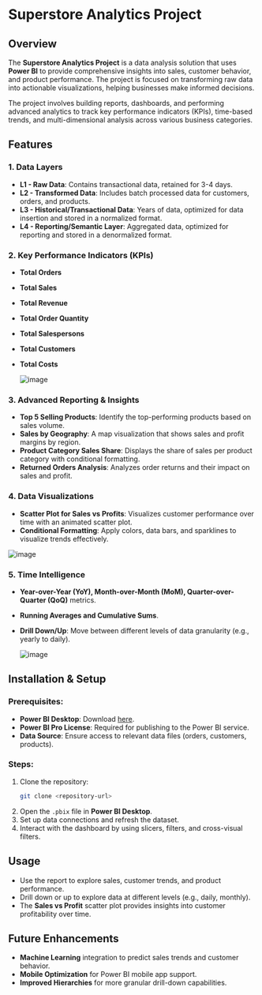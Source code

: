 # Superstore Analytics Project

## Overview
The **Superstore Analytics Project** is a data analysis solution that uses **Power BI** to provide comprehensive insights into sales, customer behavior, and product performance. The project is focused on transforming raw data into actionable visualizations, helping businesses make informed decisions.

The project involves building reports, dashboards, and performing advanced analytics to track key performance indicators (KPIs), time-based trends, and multi-dimensional analysis across various business categories.

## Features

### 1. **Data Layers**
- **L1 - Raw Data**: Contains transactional data, retained for 3-4 days.
- **L2 - Transformed Data**: Includes batch processed data for customers, orders, and products.
- **L3 - Historical/Transactional Data**: Years of data, optimized for data insertion and stored in a normalized format.
- **L4 - Reporting/Semantic Layer**: Aggregated data, optimized for reporting and stored in a denormalized format.

### 2. **Key Performance Indicators (KPIs)**
- **Total Orders**
- **Total Sales**
- **Total Revenue**
- **Total Order Quantity**
- **Total Salespersons**
- **Total Customers**
- **Total Costs**

  ![image](https://github.com/user-attachments/assets/c4b45067-7b3f-43e1-b7ac-baa8c1b33348)

### 3. **Advanced Reporting & Insights**
- **Top 5 Selling Products**: Identify the top-performing products based on sales volume.
- **Sales by Geography**: A map visualization that shows sales and profit margins by region.
- **Product Category Sales Share**: Displays the share of sales per product category with conditional formatting.
- **Returned Orders Analysis**: Analyzes order returns and their impact on sales and profit.

### 4. **Data Visualizations**
- **Scatter Plot for Sales vs Profits**: Visualizes customer performance over time with an animated scatter plot.
- **Conditional Formatting**: Apply colors, data bars, and sparklines to visualize trends effectively.

![image](https://github.com/user-attachments/assets/d88affef-72b4-4aa2-8d83-32cf60aa4d61)


### 5. **Time Intelligence**
- **Year-over-Year (YoY), Month-over-Month (MoM), Quarter-over-Quarter (QoQ)** metrics.
- **Running Averages and Cumulative Sums**.
- **Drill Down/Up**: Move between different levels of data granularity (e.g., yearly to daily).

  ![image](https://github.com/user-attachments/assets/4585ec84-2509-4ce1-ae08-c585f12f8ad2)


## Installation & Setup

### Prerequisites:
- **Power BI Desktop**: Download [here](https://powerbi.microsoft.com/desktop/).
- **Power BI Pro License**: Required for publishing to the Power BI service.
- **Data Source**: Ensure access to relevant data files (orders, customers, products).

### Steps:
1. Clone the repository:
    ```bash
    git clone <repository-url>
    ```
2. Open the `.pbix` file in **Power BI Desktop**.
3. Set up data connections and refresh the dataset.
4. Interact with the dashboard by using slicers, filters, and cross-visual filters.

## Usage
- Use the report to explore sales, customer trends, and product performance.
- Drill down or up to explore data at different levels (e.g., daily, monthly).
- The **Sales vs Profit** scatter plot provides insights into customer profitability over time.

## Future Enhancements
- **Machine Learning** integration to predict sales trends and customer behavior.
- **Mobile Optimization** for Power BI mobile app support.
- **Improved Hierarchies** for more granular drill-down capabilities.



